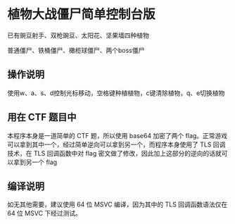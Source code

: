 # 植物大战僵尸简单控制台版

已有豌豆射手、双枪豌豆、太阳花、坚果墙四种植物

普通僵尸、铁桶僵尸、橄榄球僵尸、两个boss僵尸

## 操作说明

使用w、a、s、d控制光标移动，空格键种植植物，c键清除植物，q、e切换植物

## 用在 CTF 题目中

本程序本身是一道简单的 CTF 题，所以使用 base64 加密了两个 flag。正常游戏可以拿到其中一个，经过简单逆向可以拿到另一个，而程序本身使用了 TLS 回调技术，在 TLS 回调函数中对 flag 密文做了修改，因此加上这部分的逆向的话就可以拿到另一个 flag

## 编译说明

如无其他需要，建议使用 64 位 MSVC 编译，因为其中的 TLS 回调函数语法仅在 64 位 MSVC 下经过测试。